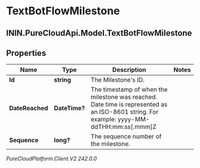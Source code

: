 # TextBotFlowMilestone

## ININ.PureCloudApi.Model.TextBotFlowMilestone

## Properties

|Name | Type | Description | Notes|
|------------ | ------------- | ------------- | -------------|
| **Id** | **string** | The Milestone&#39;s ID. | |
| **DateReached** | **DateTime?** | The timestamp of when the milestone was reached. Date time is represented as an ISO-8601 string. For example: yyyy-MM-ddTHH:mm:ss[.mmm]Z | |
| **Sequence** | **long?** | The sequence number of the milestone. | |



_PureCloudPlatform.Client.V2 242.0.0_
